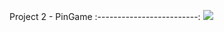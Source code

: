 Project 2 - PinGame
:-------------------------:
![](https://github.com/bahattinkoc/Homeworks/blob/main/PinGame/ss.gif)
